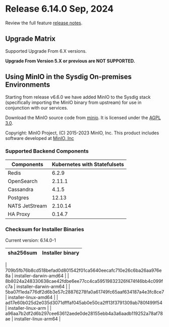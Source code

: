 Release 6.14.0 Sep, 2024
===

Review the full feature [release notes](https://docs.sysdig.com/en/sysdig-on-premises-release-notes.html).

Upgrade Matrix
---

Supported Upgrade From 6.X versions.

**Upgrade From Version 5.X or previous are NOT SUPPORTED.**

## Using MinIO in the Sysdig On-premises Environments

Starting from release v6.6.0 we have added MinIO to the Sysdig stack (specifically importing the MinIO binary from upstream) for use in conjunction with our services.

Download the MinIO source code from [minio](https://github.com/minio/minio). It is licensed under the [AGPL 3.0](https://github.com/minio/minio/blob/master/LICENSE).

Copyright: MinIO Project, (C) 2015-2023 MinIO, Inc. This product includes software developed at [MinIO, Inc](https://min.io/)

### Supported Backend Components

| **Components** | **Kubernetes with Statefulsets** |
|---|---|
| Redis                      | 6.2.9 |
| OpenSearch                 | 2.11.1 |
| Cassandra                  | 4.1.5 |
| Postgres                   | 12.13 |
| NATS JetStream             | 2.10.14 |
| HA Proxy                   | 0.14.7 |


### Checksum for Installer Binaries

Current version: 6.14.0-1

| **sha256sum** | **Installer binary** |
|---|---|

| 709b5fb76b8cd518befad0d801542f01ca5640eecafc710e26c6ba26aa976e8a | installer-darwin-amd64 |
| 8b8024a248330638cae42fdbe6ee77cc4ca59519832326f474f46bb4c099fc7a | installer-darwin-arm64 |
| 5ba07f1eda776df2d6b3e57c28876278fa0a61749fc65aaf634187a4e3fc8ce7 | installer-linux-amd64 |
| ad17e60b025d2e035d3071dfffaf045ab0e50ca2ff13f3791309ab780f499f54 | installer-linux-arm |
| a96aa7b2df2d6b297cee63612aede0de28155ebb4a3a6aadb119252a78af78ae | installer-linux-arm64 |

